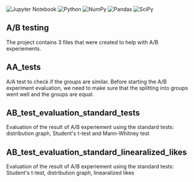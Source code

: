 ![Jupyter Notebook](https://img.shields.io/badge/jupyter-%23FA0F00.svg?style=for-the-badge&logo=jupyter&logoColor=white)
![Python](https://img.shields.io/badge/python-3670A0?style=for-the-badge&logo=python&logoColor=ffdd54)
![NumPy](https://img.shields.io/badge/numpy-%23013243.svg?style=for-the-badge&logo=numpy&logoColor=white)
![Pandas](https://img.shields.io/badge/pandas-%23150458.svg?style=for-the-badge&logo=pandas&logoColor=white)
![SciPy](https://img.shields.io/badge/SciPy-%230C55A5.svg?style=for-the-badge&logo=scipy&logoColor=%white)

## A/B testing

The project contains 3 files that were created to help with A/B experiements.

## AA_tests

A/A test to check if the groups are similar. Before starting the A/B experiment evaluation, we need to make sure that the splitting into groups went well and the groups are equal.

## AB_test_evaluation_standard_tests

Evaluation of the result of A/B experiement using the standard tests: distribution graph, Student's t-test and Mann-Whitney test

## AB_test_evaluation_standard_linearalized_likes

Evaluation of the result of A/B experiement using the standard tests: Student's t-test, distribution graph, linearalized likes

